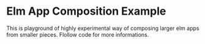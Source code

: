 # Elm App Composition Example

This is playground of highly experimental way of composing larger elm apps from smaller pieces.
Flollow code for more informations.
